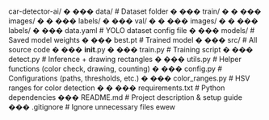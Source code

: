 car-detector-ai/
�
��� data/                      # Dataset folder
�   ��� train/
�   �   ��� images/
�   �   ��� labels/
�   ��� val/
�   �   ��� images/
�   �   ��� labels/
�   ��� data.yaml               # YOLO dataset config file
�
��� models/                     # Saved model weights
�   ��� best.pt                  # Trained model
�
��� src/                        # All source code
�   ��� __init__.py
�   ��� train.py                 # Training script
�   ��� detect.py                # Inference + drawing rectangles
�   ��� utils.py                 # Helper functions (color check, drawing, counting)
�   ��� config.py                # Configurations (paths, thresholds, etc.)
�   ��� color_ranges.py          # HSV ranges for color detection
�
�
��� requirements.txt             # Python dependencies
��� README.md                    # Project description & setup guide
��� .gitignore                   # Ignore unnecessary files
ewew
